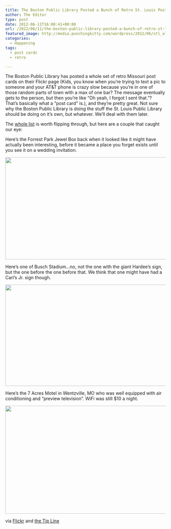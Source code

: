 ```yaml
---
title: The Boston Public Library Posted a Bunch of Retro St. Louis Post Cards
author: The Editor
type: post
date: 2012-06-11T16:00:41+00:00
url: /2012/06/11/the-boston-public-library-posted-a-bunch-of-retro-st-louis-post-cards/
featured_image: http://media.punchingkitty.com/wordpress/2012/06/stl_old_postcard.jpg
categories:
  - Happening
tags:
  - post cards
  - retro

---
```

The Boston Public Library has posted a whole set of retro Missouri post cards on their Flickr page (Kids, you know when you&#8217;re trying to text a pic to someone and your AT&T phone is crazy slow because you&#8217;re in one of those random parts of town with a max of one bar? The message eventually gets to the person, but then you&#8217;re like &#8220;Oh yeah, I forgot I sent that.&#8221;? That&#8217;s basically what a &#8220;post card&#8221; is.), and they&#8217;re pretty great. Not sure why the Boston Public Library is doing the stuff the St. Louis Public Library should be doing on it&#8217;s own, but whatever. We&#8217;ll deal with them later.

The <a href="http://www.flickr.com/photos/boston_public_library/sets/72157626153882445/with/5531564261/" target="_blank">whole list</a> is worth flipping through, but here are a couple that caught our eye:

Here&#8217;s the Forrest Park Jewel Box back when it looked like it might have actually been interesting, before it became a place you forget exists until you see it on a wedding invitation.

[<img class="aligncenter size-full wp-image-13872" title="stl_old_postcard_1" src="http://media.punchingkitty.com/wordpress/2012/06/stl_old_postcard_1.jpg" alt="" width="595" height="321" />][1]

Here&#8217;s one of Busch Stadium&#8230;no, not the one with the giant Hardee&#8217;s sign, but the one before the one before that. We think that one might have had a Carl&#8217;s Jr. sign though.

[<img class="aligncenter size-full wp-image-13874" title="stl_old_postcard_2-1" src="http://media.punchingkitty.com/wordpress/2012/06/stl_old_postcard_2-1.jpg" alt="" width="596" height="318" />][2]

Here&#8217;s the 7 Acres Motel in Wentzville, MO who was well equipped with air conditioning and &#8220;preview television&#8221;. WiFi was still $10 a night.

[<img class="aligncenter size-full wp-image-13873" title="stl_old_postcard_3" src="http://media.punchingkitty.com/wordpress/2012/06/stl_old_postcard_3.jpg" alt="" width="587" height="339" />][3]

via <a href="http://www.flickr.com/photos/boston_public_library/sets/72157626153882445/with/5531564261/" target="_blank">Flickr</a> and <a href="/tips" target="_blank">the Tip Line</a>

 [1]: http://media.punchingkitty.com/wordpress/2012/06/stl_old_postcard_1.jpg
 [2]: http://media.punchingkitty.com/wordpress/2012/06/stl_old_postcard_2-1.jpg
 [3]: http://media.punchingkitty.com/wordpress/2012/06/stl_old_postcard_3.jpg